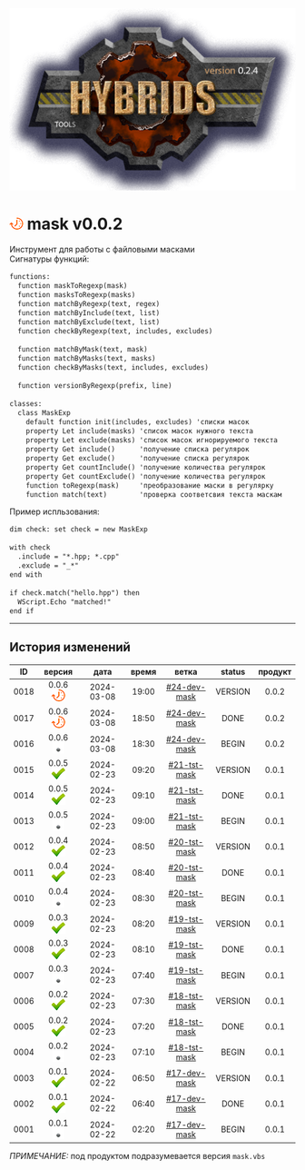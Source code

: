 [![logo](../logo.png)](../docs.md "documentation") 

[M]: ../docs.md        "родитель"
[P]: ../icons/progress.png  "в процессе..."
[S]: ../icons/success.png   "ошибок не обнаружено"
[E]: ../icons/empty.png     "нет данных"

[![P]][M] mask v0.0.2
=====================
Инструмент для работы с файловыми масками  
Сигнатуры функций:  

```vbs
functions:
  function maskToRegexp(mask)
  function masksToRegexp(masks)
  function matchByRegexp(text, regex)
  function matchByInclude(text, list)
  function matchByExclude(text, list)
  function checkByRegexp(text, includes, excludes)

  function matchByMask(text, mask)
  function matchByMasks(text, masks)
  function checkByMasks(text, includes, excludes)

  function versionByRegexp(prefix, line)

classes:
  class MaskExp
    default function init(includes, excludes) 'списки масок
    property Let include(masks) 'список масок нужного текста
    property Let exclude(masks) 'список масок игнорируемого текста
    property Get include()      'получение списка регулярок
    property Get exclude()      'получение списка регулярок
    property Get countInclude() 'получение количества регулярок
    property Get countExclude() 'получение количества регулярок
    function toRegexp(mask)     'преобразование маски в регулярку
    function match(text)        'проверка соответсвия текста маскам
```

Пример испльзования:  

```vbs
dim check: set check = new MaskExp

with check
  .include = "*.hpp; *.cpp"
  .exclude = "_*"
end with

if check.match("hello.hpp") then
  WScript.Echo "matched!"
end if
```

--------------------------------------------------------------------------------

История изменений 
-----------------

| **ID** |      версия     |    дата    | время |      ветка     | status  | продукт |  
|:------:|:---------------:|:----------:|:-----:|:--------------:|:-------:|:-------:|  
|  0018  | 0.0.6 [![P]][M] | 2024-03-08 | 19:00 | [#24-dev-mask] | VERSION |  0.0.2  |  
|  0017  | 0.0.6 [![P]][M] | 2024-03-08 | 18:50 | [#24-dev-mask] |  DONE   |  0.0.2  |  
|  0016  | 0.0.6 [![E]][M] | 2024-03-08 | 18:30 | [#24-dev-mask] |  BEGIN  |  0.0.2  |  
|  0015  | 0.0.5 [![S]][M] | 2024-02-23 | 09:20 | [#21-tst-mask] | VERSION |  0.0.1  |  
|  0014  | 0.0.5 [![S]][M] | 2024-02-23 | 09:10 | [#21-tst-mask] |  DONE   |  0.0.1  |  
|  0013  | 0.0.5 [![E]][M] | 2024-02-23 | 09:00 | [#21-tst-mask] |  BEGIN  |  0.0.1  |  
|  0012  | 0.0.4 [![S]][M] | 2024-02-23 | 08:50 | [#20-tst-mask] | VERSION |  0.0.1  |  
|  0011  | 0.0.4 [![S]][M] | 2024-02-23 | 08:40 | [#20-tst-mask] |  DONE   |  0.0.1  |  
|  0010  | 0.0.4 [![E]][M] | 2024-02-23 | 08:30 | [#20-tst-mask] |  BEGIN  |  0.0.1  |  
|  0009  | 0.0.3 [![S]][M] | 2024-02-23 | 08:20 | [#19-tst-mask] | VERSION |  0.0.1  |  
|  0008  | 0.0.3 [![S]][M] | 2024-02-23 | 08:10 | [#19-tst-mask] |  DONE   |  0.0.1  |  
|  0007  | 0.0.3 [![E]][M] | 2024-02-23 | 07:40 | [#19-tst-mask] |  BEGIN  |  0.0.1  |  
|  0006  | 0.0.2 [![S]][M] | 2024-02-23 | 07:30 | [#18-tst-mask] | VERSION |  0.0.1  |  
|  0005  | 0.0.2 [![S]][M] | 2024-02-23 | 07:20 | [#18-tst-mask] |  DONE   |  0.0.1  |  
|  0004  | 0.0.2 [![E]][M] | 2024-02-23 | 07:10 | [#18-tst-mask] |  BEGIN  |  0.0.1  |  
|  0003  | 0.0.1 [![S]][M] | 2024-02-22 | 06:50 | [#17-dev-mask] | VERSION |  0.0.1  |  
|  0002  | 0.0.1 [![S]][M] | 2024-02-22 | 06:40 | [#17-dev-mask] |  DONE   |  0.0.1  |  
|  0001  | 0.0.1 [![E]][M] | 2024-02-22 | 02:20 | [#17-dev-mask] |  BEGIN  |  0.0.1  |  

*ПРИМЕЧАНИЕ:* под продуктом подразумевается версия `mask.vbs`  

[#17-dev-mask]: ../history.md#-v017-dev
[#18-tst-mask]: ../history.md#-v018-tst
[#19-tst-mask]: ../history.md#-v019-tst
[#20-tst-mask]: ../history.md#-v020-tst
[#21-tst-mask]: ../history.md#-v021-tst
[#24-dev-mask]: ../history.md#-v024-dev
